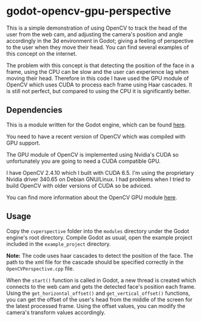 godot-opencv-gpu-perspective
====================

This is a simple demonstration of using OpenCV to track the head of the user
from the web cam, and adjusting the camera's position and angle accordingly in
the 3d environment in Godot; giving a feeling of perspective to the user when
they move their head. You can find several examples of this concept on the
internet.

The problem with this concept is that detecting the position of the face in a
frame, using the CPU can be slow and the user can experience lag when moving
their head. Therefore in this code I have used the GPU module of OpenCV which
uses CUDA to process each frame using Haar cascades. It is still not perfect,
but compared to using the CPU it is significantly better.

## Dependencies
This is a module written for the Godot engine, which can be found [here](https://github.com/okamstudio/godot/).

You need to have a recent version of OpenCV which was compiled with GPU support.

The GPU module of OpenCV is implemented using Nvidia's CUDA so unfortunately you
are going to need a CUDA compatible GPU.

I have OpenCV 2.4.10 which I built with CUDA 6.5. I'm using the proprietary
Nvidia driver 340.65 on Debian GNU/Linux. I had problems when I tried to build
OpenCV with older versions of CUDA so be adviced.

You can find more information about the OpenCV GPU module [here](http://docs.opencv.org/modules/gpu/doc/introduction.html).

## Usage
Copy the `cvperspective` folder into the `modules` directory under the Godot
engine's root directory. Compile Godot as usual, open the example project
included in the `example_project` directory.

**Note:** The code uses haar cascades to detect the position of the face. The
path to the xml file for the cascade should be specified correctly in the
`OpenCVPerspective.cpp` file.

When the `start()` function is called in Godot, a new thread is created which
connects to the web cam and gets the detected face's position each frame. Using
the `get_horizontal_offset()` and `get_vertical_offset()` functions, you can
get the offset of the user's head from the middle of the screen for the latest
processed frame. Using the offset values, you can modify the camera's transform
values accordingly.


